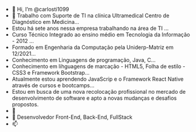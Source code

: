 - 👋 Hi, I’m @carlosti1099
- 👀 Trabalho com Suporte de TI na clínica Ultramedical Centro de Diagnóstico em Medicina...
- Estou há sete anos nessa empresa trabalhando na área de TI ...
-  Curso Técnico Integrado ao ensino médio em Tecnologia da Informação  - 2012 ... 
- Formado em Engenharia da Computação pela Uniderp-Matriz em 12/2021...
- Conhecimento em Linguagens de programação, Java, C...
- Conhecimento em lihguagens de marcação - HTML5, Folha de  estilo - CSS3 e Framework Bootstrap...
- Atualmente estou aprendendo JavaScrip e o Framework React Native através de cursos e bootcamps...
- Estou em busca de uma nova recolocação profissional no mercado de desenvolvimento de software e apto a novas mudanças e desafios propostos.
- 🌱 
- 💞️ Desenvolvedor Front-End, Back-End, FullStack
- 📫 

<!---
carlosti1099/carlosti1099 is a ✨ special ✨ repository because its `README.md` (this file) appears on your GitHub profile.
You can click the Preview link to take a look at your changes.
--->
